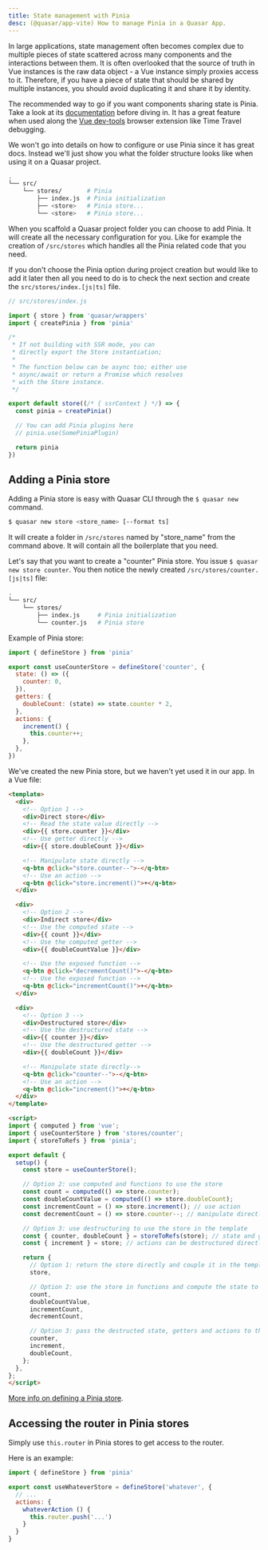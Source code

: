 ```yaml
---
title: State management with Pinia
desc: (@quasar/app-vite) How to manage Pinia in a Quasar App.
---
```

In large applications, state management often becomes complex due to multiple pieces of state scattered across many components and the interactions between them. It is often overlooked that the source of truth in Vue instances is the raw data object - a Vue instance simply proxies access to it. Therefore, if you have a piece of state that should be shared by multiple instances, you should avoid duplicating it and share it by identity.

The recommended way to go if you want components sharing state is Pinia. Take a look at its [documentation](https://pinia.vuejs.org/) before diving in. It has a great feature when used along the [Vue dev-tools](https://github.com/vuejs/vue-devtools) browser extension like Time Travel debugging.

We won't go into details on how to configure or use Pinia since it has great docs. Instead we'll just show you what the folder structure looks like when using it on a Quasar project.

```bash
.
└── src/
    └── stores/       # Pinia
        ├── index.js  # Pinia initialization
        ├── <store>   # Pinia store...
        └── <store>   # Pinia store...
```

When you scaffold a Quasar project folder you can choose to add Pinia. It will create all the necessary configuration for you. Like for example the creation of `/src/stores` which handles all the Pinia related code that you need.

If you don't choose the Pinia option during project creation but would like to add it later then all you need to do is to check the next section and create the `src/stores/index.[js|ts]` file.

```js
// src/stores/index.js

import { store } from 'quasar/wrappers'
import { createPinia } from 'pinia'

/*
 * If not building with SSR mode, you can
 * directly export the Store instantiation;
 *
 * The function below can be async too; either use
 * async/await or return a Promise which resolves
 * with the Store instance.
 */

export default store((/* { ssrContext } */) => {
  const pinia = createPinia()

  // You can add Pinia plugins here
  // pinia.use(SomePiniaPlugin)

  return pinia
})
```

## Adding a Pinia store
Adding a Pinia store is easy with Quasar CLI through the `$ quasar new` command.

```bash
$ quasar new store <store_name> [--format ts]
```

It will create a folder in `/src/stores` named by "store_name" from the command above. It will contain all the boilerplate that you need.

Let's say that you want to create a "counter" Pinia store. You issue `$ quasar new store counter`. You then notice the newly created `/src/stores/counter.[js|ts]` file:

```bash
.
└── src/
    └── stores/
        ├── index.js     # Pinia initialization
        └── counter.js   # Pinia store
```

Example of Pinia store:

```js
import { defineStore } from 'pinia'

export const useCounterStore = defineStore('counter', {
  state: () => ({
    counter: 0,
  }),
  getters: {
    doubleCount: (state) => state.counter * 2,
  },
  actions: {
    increment() {
      this.counter++;
    },
  },
})
```

We've created the new Pinia store, but we haven't yet used it in our app. In a Vue file:

```html
<template>
  <div>
    <!-- Option 1 -->
    <div>Direct store</div>
    <!-- Read the state value directly -->
    <div>{{ store.counter }}</div>
    <!-- Use getter directly -->
    <div>{{ store.doubleCount }}</div>

    <!-- Manipulate state directly -->
    <q-btn @click="store.counter--">-</q-btn>
    <!-- Use an action -->
    <q-btn @click="store.increment()">+</q-btn>
  </div>

  <div>
    <!-- Option 2 -->
    <div>Indirect store</div>
    <!-- Use the computed state -->
    <div>{{ count }}</div>
    <!-- Use the computed getter -->
    <div>{{ doubleCountValue }}</div>

    <!-- Use the exposed function -->
    <q-btn @click="decrementCount()">-</q-btn>
    <!-- Use the exposed function -->
    <q-btn @click="incrementCount()">+</q-btn>
  </div>

  <div>
    <!-- Option 3 -->
    <div>Destructured store</div>
    <!-- Use the destructured state -->
    <div>{{ counter }}</div>
    <!-- Use the destructured getter -->
    <div>{{ doubleCount }}</div>

    <!-- Manipulate state directly-->
    <q-btn @click="counter--">-</q-btn>
    <!-- Use an action -->
    <q-btn @click="increment()">+</q-btn>
  </div>
</template>

<script>
import { computed } from 'vue';
import { useCounterStore } from 'stores/counter';
import { storeToRefs } from 'pinia';

export default {
  setup() {
    const store = useCounterStore();

    // Option 2: use computed and functions to use the store
    const count = computed(() => store.counter);
    const doubleCountValue = computed(() => store.doubleCount);
    const incrementCount = () => store.increment(); // use action
    const decrementCount = () => store.counter--; // manipulate directly

    // Option 3: use destructuring to use the store in the template
    const { counter, doubleCount } = storeToRefs(store); // state and getters need "storeToRefs"
    const { increment } = store; // actions can be destructured directly

    return {
      // Option 1: return the store directly and couple it in the template
      store,

      // Option 2: use the store in functions and compute the state to use in the template
      count,
      doubleCountValue,
      incrementCount,
      decrementCount,

      // Option 3: pass the destructed state, getters and actions to the template
      counter,
      increment,
      doubleCount,
    };
  },
};
</script>
```

[More info on defining a Pinia store](https://pinia.vuejs.org/core-concepts/).

## Accessing the router in Pinia stores

Simply use `this.router` in Pinia stores to get access to the router.

Here is an example:
```js
import { defineStore } from 'pinia'

export const useWhateverStore = defineStore('whatever', {
  // ...
  actions: {
    whateverAction () {
      this.router.push('...')
    }
  }
}
```
